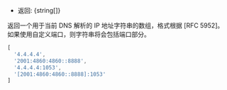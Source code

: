 <!-- YAML
added: v0.11.3
-->

* 返回: {string[]}

返回一个用于当前 DNS 解析的 IP 地址字符串的数组，格式根据 [RFC 5952]。
如果使用自定义端口，则字符串将会包括端口部分。


<!-- eslint-disable semi-->
```js
[
  '4.4.4.4',
  '2001:4860:4860::8888',
  '4.4.4.4:1053',
  '[2001:4860:4860::8888]:1053'
]
```

